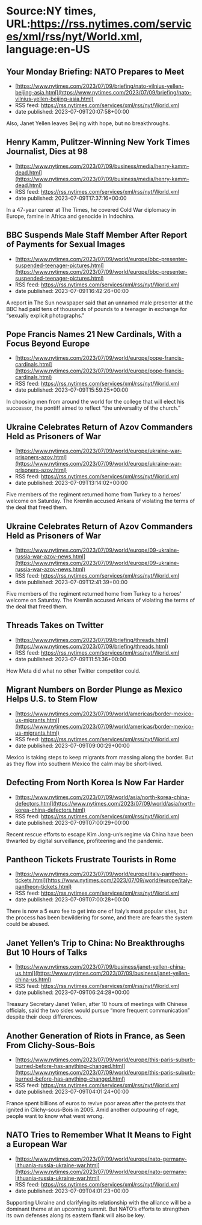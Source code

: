# Source:NY times, URL:https://rss.nytimes.com/services/xml/rss/nyt/World.xml, language:en-US

## Your Monday Briefing: NATO Prepares to Meet
 - [https://www.nytimes.com/2023/07/09/briefing/nato-vilnius-yellen-beijing-asia.html](https://www.nytimes.com/2023/07/09/briefing/nato-vilnius-yellen-beijing-asia.html)
 - RSS feed: https://rss.nytimes.com/services/xml/rss/nyt/World.xml
 - date published: 2023-07-09T20:07:58+00:00

Also, Janet Yellen leaves Beijing with hope, but no breakthroughs.

## Henry Kamm, Pulitzer-Winning New York Times Journalist, Dies at 98
 - [https://www.nytimes.com/2023/07/09/business/media/henry-kamm-dead.html](https://www.nytimes.com/2023/07/09/business/media/henry-kamm-dead.html)
 - RSS feed: https://rss.nytimes.com/services/xml/rss/nyt/World.xml
 - date published: 2023-07-09T17:37:16+00:00

In a 47-year career at The Times, he covered Cold War diplomacy in Europe, famine in Africa and genocide in Indochina.

## BBC Suspends Male Staff Member After Report of Payments for Sexual Images
 - [https://www.nytimes.com/2023/07/09/world/europe/bbc-presenter-suspended-teenager-pictures.html](https://www.nytimes.com/2023/07/09/world/europe/bbc-presenter-suspended-teenager-pictures.html)
 - RSS feed: https://rss.nytimes.com/services/xml/rss/nyt/World.xml
 - date published: 2023-07-09T16:42:26+00:00

A report in The Sun newspaper said that an unnamed male presenter at the BBC had paid tens of thousands of pounds to a teenager in exchange for “sexually explicit photographs.”

## Pope Francis Names 21 New Cardinals, With a Focus Beyond Europe
 - [https://www.nytimes.com/2023/07/09/world/europe/pope-francis-cardinals.html](https://www.nytimes.com/2023/07/09/world/europe/pope-francis-cardinals.html)
 - RSS feed: https://rss.nytimes.com/services/xml/rss/nyt/World.xml
 - date published: 2023-07-09T15:59:25+00:00

In choosing men from around the world for the college that will elect his successor, the pontiff aimed to reflect “the universality of the church.”

## Ukraine Celebrates Return of Azov Commanders Held as Prisoners of War
 - [https://www.nytimes.com/2023/07/09/world/europe/ukraine-war-prisoners-azov.html](https://www.nytimes.com/2023/07/09/world/europe/ukraine-war-prisoners-azov.html)
 - RSS feed: https://rss.nytimes.com/services/xml/rss/nyt/World.xml
 - date published: 2023-07-09T13:14:02+00:00

Five members of the regiment returned home from Turkey to a heroes’ welcome on Saturday. The Kremlin accused Ankara of violating the terms of the deal that freed them.

## Ukraine Celebrates Return of Azov Commanders Held as Prisoners of War
 - [https://www.nytimes.com/2023/07/09/world/europe/09-ukraine-russia-war-azov-news.html](https://www.nytimes.com/2023/07/09/world/europe/09-ukraine-russia-war-azov-news.html)
 - RSS feed: https://rss.nytimes.com/services/xml/rss/nyt/World.xml
 - date published: 2023-07-09T12:41:39+00:00

Five members of the regiment returned home from Turkey to a heroes’ welcome on Saturday. The Kremlin accused Ankara of violating the terms of the deal that freed them.

## Threads Takes on Twitter
 - [https://www.nytimes.com/2023/07/09/briefing/threads.html](https://www.nytimes.com/2023/07/09/briefing/threads.html)
 - RSS feed: https://rss.nytimes.com/services/xml/rss/nyt/World.xml
 - date published: 2023-07-09T11:51:36+00:00

How Meta did what no other Twitter competitor could.

## Migrant Numbers on Border Plunge as Mexico Helps U.S. to Stem Flow
 - [https://www.nytimes.com/2023/07/09/world/americas/border-mexico-us-migrants.html](https://www.nytimes.com/2023/07/09/world/americas/border-mexico-us-migrants.html)
 - RSS feed: https://rss.nytimes.com/services/xml/rss/nyt/World.xml
 - date published: 2023-07-09T09:00:29+00:00

Mexico is taking steps to keep migrants from massing along the border. But as they flow into southern Mexico the calm may be short-lived.

## Defecting From North Korea Is Now Far Harder
 - [https://www.nytimes.com/2023/07/09/world/asia/north-korea-china-defectors.html](https://www.nytimes.com/2023/07/09/world/asia/north-korea-china-defectors.html)
 - RSS feed: https://rss.nytimes.com/services/xml/rss/nyt/World.xml
 - date published: 2023-07-09T07:00:29+00:00

Recent rescue efforts to escape Kim Jong-un’s regime via China have been thwarted by digital surveillance, profiteering and the pandemic.

## Pantheon Tickets Frustrate Tourists in Rome
 - [https://www.nytimes.com/2023/07/09/world/europe/italy-pantheon-tickets.html](https://www.nytimes.com/2023/07/09/world/europe/italy-pantheon-tickets.html)
 - RSS feed: https://rss.nytimes.com/services/xml/rss/nyt/World.xml
 - date published: 2023-07-09T07:00:28+00:00

There is now a 5 euro fee to get into one of Italy’s most popular sites, but the process has been bewildering for some, and there are fears the system could be abused.

## Janet Yellen’s Trip to China: No Breakthroughs But 10 Hours of Talks
 - [https://www.nytimes.com/2023/07/09/business/janet-yellen-china-us.html](https://www.nytimes.com/2023/07/09/business/janet-yellen-china-us.html)
 - RSS feed: https://rss.nytimes.com/services/xml/rss/nyt/World.xml
 - date published: 2023-07-09T06:24:28+00:00

Treasury Secretary Janet Yellen, after 10 hours of meetings with Chinese officials, said the two sides would pursue “more frequent communication” despite their deep differences.

## Another Generation of Riots in France, as Seen From Clichy-Sous-Bois
 - [https://www.nytimes.com/2023/07/09/world/europe/this-paris-suburb-burned-before-has-anything-changed.html](https://www.nytimes.com/2023/07/09/world/europe/this-paris-suburb-burned-before-has-anything-changed.html)
 - RSS feed: https://rss.nytimes.com/services/xml/rss/nyt/World.xml
 - date published: 2023-07-09T04:01:24+00:00

France spent billions of euros to revive poor areas after the protests that ignited in Clichy-sous-Bois in 2005. Amid another outpouring of rage, people want to know what went wrong.

## NATO Tries to Remember What It Means to Fight a European War
 - [https://www.nytimes.com/2023/07/09/world/europe/nato-germany-lithuania-russia-ukraine-war.html](https://www.nytimes.com/2023/07/09/world/europe/nato-germany-lithuania-russia-ukraine-war.html)
 - RSS feed: https://rss.nytimes.com/services/xml/rss/nyt/World.xml
 - date published: 2023-07-09T04:01:23+00:00

Supporting Ukraine and clarifying its relationship with the alliance will be a dominant theme at an upcoming summit. But NATO’s efforts to strengthen its own defenses along its eastern flank will also be key.

